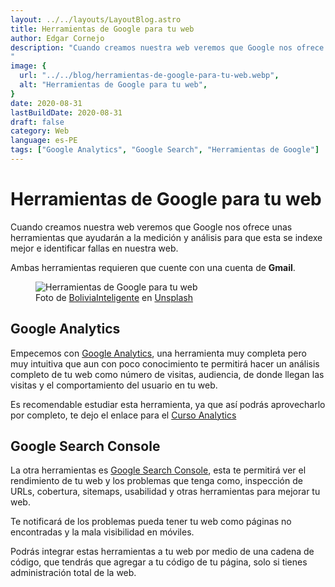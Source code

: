 ```yaml
---
layout: ../../layouts/LayoutBlog.astro
title: Herramientas de Google para tu web
author: Edgar Cornejo
description: "Cuando creamos nuestra web veremos que Google nos ofrece unas herramientas que ayudarán a la medición y análisis para que esta se indexe mejor e identificar fallas en nuestra web. Ambas herramientas requieren que cuente con una cuenta de Gmail.
"
image: {
  url: "../../blog/herramientas-de-google-para-tu-web.webp",
  alt: "Herramientas de Google para tu web",
}  
date: 2020-08-31
lastBuildDate: 2020-08-31
draft: false
category: Web
language: es-PE
tags: ["Google Analytics", "Google Search", "Herramientas de Google"]
---
```


# Herramientas de Google para tu web

Cuando creamos nuestra web veremos que Google nos ofrece unas herramientas que ayudarán a la medición y análisis para que esta se indexe mejor e identificar fallas en nuestra web.

Ambas herramientas requieren que cuente con una cuenta de **Gmail**.

<figure>
  <img src="../../blog/herramientas-de-google-para-tu-web.webp" alt="Herramientas de Google para tu web"/>
  <figcaption>Foto de <a href="https://unsplash.com/es/@boliviainteligente" title="BoliviaInteligente" target="_blank">BoliviaInteligente</a> en <a href="https://unsplash.com/es/fotos/un-primer-plano-del-teclado-de-una-computadora-con-el-logotipo-de-google-en-el-Cr50M5NNV1U" title="Unsplash" target="_blank">Unsplash</a>
  </figcaption>
</figure>

## Google Analytics

Empecemos con <a href="https://analytics.google.com/" title="Google Analytics" target="_blank">Google Analytics</a>, una herramienta muy completa pero muy intuitiva que aun con poco conocimiento te permitirá hacer un análisis completo de tu web como número de visitas, audiencia, de donde llegan las visitas y el comportamiento del usuario en tu web. 

Es recomendable estudiar esta herramienta, ya que así podrás aprovecharlo por completo, te dejo el enlace para el <a href="https://analytics.google.com/analytics/academy/" title="Curso Analytics" target="_blank">Curso Analytics</a>

## Google Search Console

La otra herramientas es <a href="https://search.google.com/search-console/about" title="Google Search Console" target="_blank">Google Search Console</a>, esta te permitirá ver el rendimiento de tu web y los problemas que tenga como, inspección de URLs, cobertura, sitemaps, usabilidad y otras herramientas para mejorar tu web.

Te notificará de los problemas pueda tener tu web como páginas no encontradas y la mala visibilidad en móviles.

Podrás integrar estas herramientas a tu web por medio de una cadena de código, que tendrás que agregar a tu código de tu página, solo si tienes administración total de la web.
